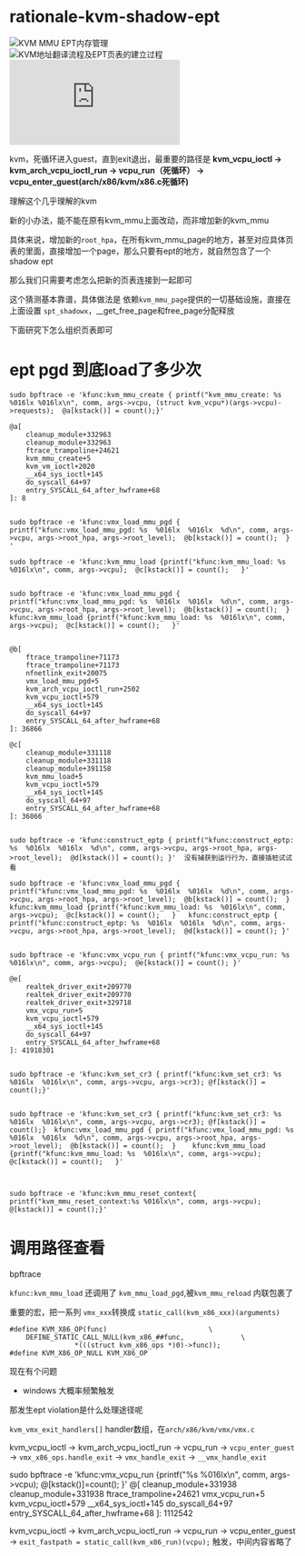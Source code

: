 # rationale-kvm-shadow-ept

![KVM MMU EPT内存管理](https://blog.csdn.net/xelatex_kvm/article/details/17685123)  
![KVM地址翻译流程及EPT页表的建立过程](https://blog.csdn.net/lux_veritas/article/details/9284635)  
![xelatex KVM-KVM相关](https://blog.csdn.net/xelatex_kvm/category_1823953.html)


kvm，死循环进入guest，直到exit退出，最重要的路径是 **kvm_vcpu_ioctl -> kvm_arch_vcpu_ioctl_run -> vcpu_run（死循环） -> vcpu_enter_guest(arch/x86/kvm/x86.c死循环)**

理解这个几乎理解的kvm



新的小办法，能不能在原有kvm_mmu上面改动，而非增加新的kvm_mmu

具体来说，增加新的`root_hpa`，在所有kvm_mmu_page的地方，甚至对应具体页表的里面，直接增加一个page，那么只要有ept的地方，就自然包含了一个shadow ept

那么我们只需要考虑怎么把新的页表连接到一起即可

这个猜测基本靠谱，具体做法是 依赖`kvm_mmu_page`提供的一切基础设施，直接在上面设置 `spt_shadowx`，__get_free_page和free_page分配释放

下面研究下怎么组织页表即可



# ept pgd 到底load了多少次

```
sudo bpftrace -e 'kfunc:kvm_mmu_create { printf("kvm_mmu_create: %s  %016lx %016lx\n", comm, args->vcpu, (struct kvm_vcpu*)(args->vcpu)->requests);  @a[kstack()] = count();}'

@a[
    cleanup_module+332963
    cleanup_module+332963
    ftrace_trampoline+24621
    kvm_mmu_create+5
    kvm_vm_ioctl+2020
    __x64_sys_ioctl+145
    do_syscall_64+97
    entry_SYSCALL_64_after_hwframe+68
]: 8


sudo bpftrace -e 'kfunc:vmx_load_mmu_pgd { printf("kfunc:vmx_load_mmu_pgd: %s  %016lx  %016lx  %d\n", comm, args->vcpu, args->root_hpa, args->root_level);  @b[kstack()] = count();  } '

sudo bpftrace -e 'kfunc:kvm_mmu_load {printf("kfunc:kvm_mmu_load: %s  %016lx\n", comm, args->vcpu);  @c[kstack()] = count();   }'


sudo bpftrace -e 'kfunc:vmx_load_mmu_pgd { printf("kfunc:vmx_load_mmu_pgd: %s  %016lx  %016lx  %d\n", comm, args->vcpu, args->root_hpa, args->root_level);  @b[kstack()] = count();  }    kfunc:kvm_mmu_load {printf("kfunc:kvm_mmu_load: %s  %016lx\n", comm, args->vcpu);  @c[kstack()] = count();   }'


@b[
    ftrace_trampoline+71173
    ftrace_trampoline+71173
    nfnetlink_exit+20075
    vmx_load_mmu_pgd+5
    kvm_arch_vcpu_ioctl_run+2502
    kvm_vcpu_ioctl+579
    __x64_sys_ioctl+145
    do_syscall_64+97
    entry_SYSCALL_64_after_hwframe+68
]: 36866

@c[
    cleanup_module+331118
    cleanup_module+331118
    cleanup_module+391158
    kvm_mmu_load+5
    kvm_vcpu_ioctl+579
    __x64_sys_ioctl+145
    do_syscall_64+97
    entry_SYSCALL_64_after_hwframe+68
]: 36866


sudo bpftrace -e 'kfunc:construct_eptp { printf("kfunc:construct_eptp: %s  %016lx  %016lx  %d\n", comm, args->vcpu, args->root_hpa, args->root_level);  @d[kstack()] = count(); }'  没有捕获到运行行为，直接插桩试试看

sudo bpftrace -e 'kfunc:vmx_load_mmu_pgd { printf("kfunc:vmx_load_mmu_pgd: %s  %016lx  %016lx  %d\n", comm, args->vcpu, args->root_hpa, args->root_level);  @b[kstack()] = count();  }    kfunc:kvm_mmu_load {printf("kfunc:kvm_mmu_load: %s  %016lx\n", comm, args->vcpu);  @c[kstack()] = count();   }   kfunc:construct_eptp { printf("kfunc:construct_eptp: %s  %016lx  %016lx  %d\n", comm, args->vcpu, args->root_hpa, args->root_level);  @d[kstack()] = count(); }'


sudo bpftrace -e 'kfunc:vmx_vcpu_run { printf("kfunc:vmx_vcpu_run: %s  %016lx\n", comm, args->vcpu);  @e[kstack()] = count(); }'

@e[
    realtek_driver_exit+209770
    realtek_driver_exit+209770
    realtek_driver_exit+329718
    vmx_vcpu_run+5
    kvm_vcpu_ioctl+579
    __x64_sys_ioctl+145
    do_syscall_64+97
    entry_SYSCALL_64_after_hwframe+68
]: 41918301


sudo bpftrace -e 'kfunc:kvm_set_cr3 { printf("kfunc:kvm_set_cr3: %s  %016lx  %016lx\n", comm, args->vcpu, args->cr3); @f[kstack()] = count();}'


sudo bpftrace -e 'kfunc:kvm_set_cr3 { printf("kfunc:kvm_set_cr3: %s  %016lx  %016lx\n", comm, args->vcpu, args->cr3); @f[kstack()] = count();}  kfunc:vmx_load_mmu_pgd { printf("kfunc:vmx_load_mmu_pgd: %s  %016lx  %016lx  %d\n", comm, args->vcpu, args->root_hpa, args->root_level);  @b[kstack()] = count();  }    kfunc:kvm_mmu_load {printf("kfunc:kvm_mmu_load: %s  %016lx\n", comm, args->vcpu);  @c[kstack()] = count();   }'



sudo bpftrace -e 'kfunc:kvm_mmu_reset_context{ printf("kvm_mmu_reset_context:%s %016lx\n", comm, args->vcpu); @[kstack()] = count();}'

```



# 调用路径查看
bpftrace 

`kfunc:kvm_mmu_load` 还调用了 `kvm_mmu_load_pgd`,被`kvm_mmu_reload` 内联包裹了


重要的宏，把一系列 `vmx_xxx`转换成 `static_call(kvm_x86_xxx)(arguments)`
```
#define KVM_X86_OP(func)					     \
	DEFINE_STATIC_CALL_NULL(kvm_x86_##func,			     \
				*(((struct kvm_x86_ops *)0)->func));
#define KVM_X86_OP_NULL KVM_X86_OP
```

现在有个问题

- windows 大概率频繁触发

那发生ept violation是什么处理途径呢

`kvm_vmx_exit_handlers[]` handler数组，在`arch/x86/kvm/vmx/vmx.c`

kvm_vcpu_ioctl -> kvm_arch_vcpu_ioctl_run -> vcpu_run ->  `vcpu_enter_guest` -> `vmx_x86_ops.handle_exit` -> `vmx_handle_exit` -> `__vmx_handle_exit`



sudo bpftrace -e 'kfunc:vmx_vcpu_run {printf("%s %016lx\n", comm, args->vcpu); @[kstack()]=count(); }'
@[
    cleanup_module+331938
    cleanup_module+331938
    ftrace_trampoline+24621
    vmx_vcpu_run+5
    kvm_vcpu_ioctl+579
    __x64_sys_ioctl+145
    do_syscall_64+97
    entry_SYSCALL_64_after_hwframe+68
]: 1112542


kvm_vcpu_ioctl -> kvm_arch_vcpu_ioctl_run -> vcpu_run -> vcpu_enter_guest -> `exit_fastpath = static_call(kvm_x86_run)(vcpu);` 触发，中间内容省略了

<!-- kvm_vcpu_ioctl -> vmx_vcpu_run 实际发生的 -->